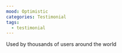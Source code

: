 ```yaml
---
mood: Optimistic
categories: Testimonial
tags:
  - testimonial
---
```


Used by thousands of users around the world
